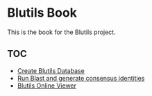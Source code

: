 # Blutils Book

This is the book for the Blutils project.

## TOC

- [Create Blutils Database](./01_create_blutils_database.md)
- [Run Blast and generate consensus identities](./02_run_blast_and_generate_consensus_identities.md)
- [Blutils Online Viewer](./03_blutils_online_viewer.md)
